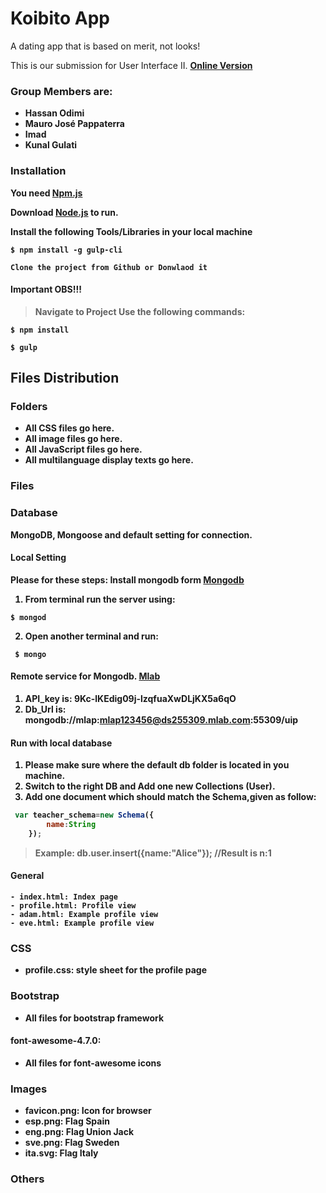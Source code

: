 # Koibito App 

A dating app that is based on merit, not looks!

<p>This is our submission for User Interface II. <b><a href="http://206.189.27.240/">Online Version</a></b</p>

### Group Members are: 

<ul>
    <li>Hassan Odimi</li>
    <li>Mauro José Pappaterra</li>
    <li>Imad</li>
    <li>Kunal Gulati</li>
</ul>


### Installation

You need  [Npm.js]( https://www.npmjs.com/) 

Download  [Node.js](https://nodejs.org/)  to run.

Install the following Tools/Libraries in your local machine 

```
$ npm install -g gulp-cli
```
```
Clone the project from Github or Donwlaod it 
```
#### Important OBS!!!
>  Navigate to **Project** 
> Use the following commands: 
```
$ npm install 
```
```
$ gulp 
```


<h2>Files Distribution</h2>

### Folders

  - All CSS files go here.
  - All image files go here.
  - All JavaScript files go here.
  - All multilanguage display texts go here.

### Files


### Database
MongoDB, Mongoose and default setting for connection.  
#### Local Setting
Please for these steps:
Install mongodb form [Mongodb]( https://www.mongodb.com/) 

1. From terminal run the server using:
```
$ mongod 
```
2. Open another terminal and run:
```
 $ mongo 
```
#### Remote service for Mongodb. [Mlab](https://mlab.com/)

1. API_key is: 9Kc-lKEdig09j-lzqfuaXwDLjKX5a6qO
2. Db_Url is: mongodb://mlap:mlap123456@ds255309.mlab.com:55309/uip

#### Run with local database 

1. Please make sure where the default db folder is located in you machine. 
2. Switch to the right DB and Add one new Collections (User). 
3. Add one document which should match the Schema,given as follow: 

```javascript
 var teacher_schema=new Schema({
        name:String
    });
```

> Example: db.user.insert({name:"Alice"}); //Result is n:1 

#### General

    - index.html: Index page
    - profile.html: Profile view
    - adam.html: Example profile view
    - eve.html: Example profile view

### CSS
<ul>
    <li><b>profile.css:</b> style sheet for the profile page</li>
</ul>


### Bootstrap
<ul>
    <li><b>All files for bootstrap framework</b></li>
</ul>

<h4>font-awesome-4.7.0:</h4>
<ul>
    <li><b>All files for font-awesome icons</b></li>
</ul>

### Images 
<ul>
    <li><b>favicon.png:</b> Icon for browser</li>
    <li><b>esp.png:</b> Flag Spain</li>
    <li><b>eng.png:</b> Flag Union Jack</li>
    <li><b>sve.png:</b> Flag Sweden</li>
    <li><b>ita.svg:</b> Flag Italy</li>
</ul>

### Others 
